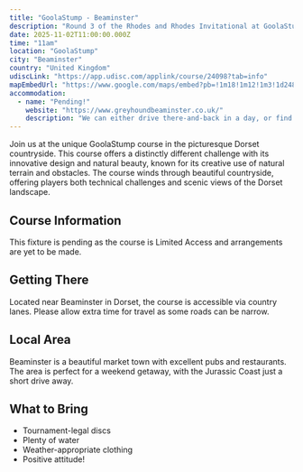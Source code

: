 ```yaml
---
title: "GoolaStump - Beaminster"
description: "Round 3 of the Rhodes and Rhodes Invitational at GoolaStump, Beaminster"
date: 2025-11-02T11:00:00.000Z
time: "11am"
location: "GoolaStump"
city: "Beaminster"
country: "United Kingdom"
udiscLink: "https://app.udisc.com/applink/course/24098?tab=info"
mapEmbedUrl: "https://www.google.com/maps/embed?pb=!1m18!1m12!1m3!1d2488.5678901234!2d-2.7345678!3d50.8123456!2m3!1f0!2f0!3f0!3m2!1i1024!2i768!4f13.1!3m3!1m2!1s0x0%3A0x0!2zNTHCsDI2JzQ0LjQiTiAywrAzNyc1NS42Ilc!5e0!3m2!1sen!2suk!4v1234567890123!5m2!1sen!2suk"
accommodation:
  - name: "Pending!"
    website: "https://www.greyhoundbeaminster.co.uk/"
    description: "We can either drive there-and-back in a day, or find somewhere local to stay"
---
```


Join us at the unique GoolaStump course in the picturesque Dorset countryside. This course offers a distinctly different challenge with its innovative design and natural beauty, known for its creative use of natural terrain and obstacles. The course winds through beautiful countryside, offering players both technical challenges and scenic views of the Dorset landscape.

## Course Information

This fixture is pending as the course is Limited Access and arrangements are yet to be made.

## Getting There

Located near Beaminster in Dorset, the course is accessible via country lanes. Please allow extra time for travel as some roads can be narrow.

## Local Area

Beaminster is a beautiful market town with excellent pubs and restaurants. The area is perfect for a weekend getaway, with the Jurassic Coast just a short drive away.

## What to Bring

- Tournament-legal discs
- Plenty of water
- Weather-appropriate clothing
- Positive attitude!
